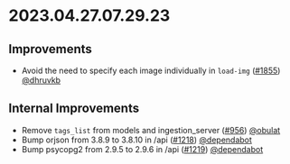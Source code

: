 # 2023.04.27.07.29.23

## Improvements

- Avoid the need to specify each image individually in `load-img`
  ([#1855](https://github.com/WordPress/openverse/pull/1855))
  [@dhruvkb](https://github.com/dhruvkb)

## Internal Improvements

- Remove `tags_list` from models and ingestion_server
  ([#956](https://github.com/WordPress/openverse/pull/956))
  [@obulat](https://github.com/obulat)
- Bump orjson from 3.8.9 to 3.8.10 in /api
  ([#1218](https://github.com/WordPress/openverse/pull/1218))
  [@dependabot](https://github.com/dependabot)
- Bump psycopg2 from 2.9.5 to 2.9.6 in /api
  ([#1219](https://github.com/WordPress/openverse/pull/1219))
  [@dependabot](https://github.com/dependabot)
